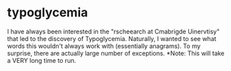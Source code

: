 # typoglycemia
I have always been interested in the "rscheearch at Cmabrigde Uinervtisy" that led to the discovery of Typoglycemia. Naturally, I wanted to see what words this wouldn't always work with (essentially anagrams). To my surprise, there are actually large number of exceptions. *Note: This will take a VERY long time to run.
